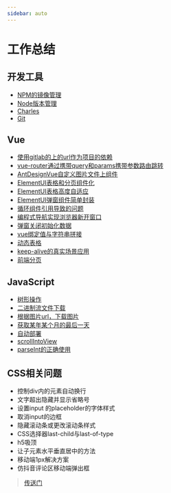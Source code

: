 ```yaml
---
sidebar: auto
---
```


# 工作总结

## 开发工具

- [NPM的镜像管理](./dev-tools/node-registry-manage.md)
- [Node版本管理](./dev-tools/node-version-manager.md)
- [Charles](./dev-tools/charles.md)
- [Git](./dev-tools/git.md)

## Vue

- [使用gitlab的上的url作为项目的依赖](./vue/gitlab.md)
- [vue-router通过携带query和params携带参数路由跳转](./vue/vue-router-params.md)
- [AntDesignVue自定义图片文件上组件](./vue/antd-vue-upload.md)
- [ElementUI表格和分页组件化](./vue/elementui-table-pagination.md)
- [ElementUI表格高度自适应](./vue/elementui-table-auto-height.md)
- [ElementUI弹窗组件简单封装](./vue/elementui-dialog.md)
- [循环组件引用导致的问题](./vue/component-loop.md)
- [编程式导航实现浏览器新开窗口](./vue/new-tab.md)
- [弹窗关闭初始化数据](./vue/init-data.md)
- [vue绑定值与字符串拼接](./vue/bind-string.md)
- [动态表格](./vue/elementui-dynamic-table.md)
- [keep-alive的真实场景应用](./vue/keep-alive.md)
- [前端分页](./vue/fe-pagination.md)

## JavaScript

- [树形操作](./javascript/tree-operate.md)
- [二进制流文件下载](./javascript/download.md)
- [根据图片url，下载图片](./javascript/download-by-url.md)
- [获取某年某个月的最后一天](./javascript/get-lastday.md)
- [自动部署](./javascript/auto-deploy.md)
- [scrollIntoView](./javascript/scroll-into-view.md)
- [parseInt的正确使用](./javascript/parseInt.md)

## CSS相关问题

- 控制div内的元素自动换行
- 文字超出隐藏并显示省略号
- 设置input 的placeholder的字体样式
- 取消input的边框
- 隐藏滚动条或更改滚动条样式
- CSS选择器last-child与last-of-type
- h5吸顶
- 让子元素水平垂直居中的方法
- 移动端1px解决方案
- 仿抖音评论区移动端弹出框

> [传送门](./css/README.md)
